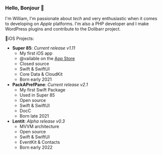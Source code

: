 ### Hello, Bonjour 👋

I'm William, I'm passionate about *tech* and very enthusiastic when it comes to developing on *Apple* platforms. I'm also a PHP developer and I make WordPress plugins and contribute to the Dolibarr project.

📱iOS Projects:

- **Super 85**: *Current release v1.11*
  - My first iOS app
  - @vailable on the [App Store](https://apps.apple.com/app/super-85/id1564978634)
  - Closed source
  - Swift & SwiftUI
  - Core Data & CloudKit
  - Born early 2021
- **PackAPrefPane**: *Current release v2.1*
  - My first Swift Package
  - Used in Super 85
  - Open source
  - Swift & SwiftUI
  - DocC
  - Born late 2021
- **Lentit**: *Alpha release v0.3*
  - MVVM architecture
  - Open source
  - Swift & SwiftUI
  - EventKit & Contacts
  - Born early 2022
